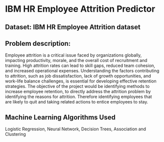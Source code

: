 # IBM HR Employee Attrition Predictor
## Dataset: IBM HR Employee Attrition dataset
## Problem description: 
 Employee attrition is a critical issue faced by organizations
 globally, impacting productivity, morale, and the overall cost of recruitment and training.
 High attrition rates can lead to skill gaps, reduced team cohesion, and increased
 operational expenses. Understanding the factors contributing to attrition, such as job
 dissatisfaction, lack of growth opportunities, and work-life balance challenges, is
 essential for developing effective retention strategies.
 The objective of the project would be identifying methods to increase employee
 retention, to directly address the attrition problem by identifying the reasons for attrition.
 Therefore identifying employees that are likely to quit and taking related actions to
 entice employees to stay.
## Machine Learning Algorithms Used
Logistic Regression, Neural Network, Decision Trees, Association and Clustering
